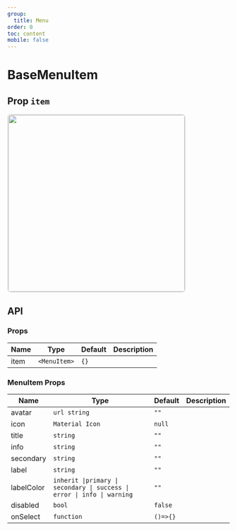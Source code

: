 ```yaml
---
group:
  title: Menu
order: 0
toc: content
mobile: false
---
```


# BaseMenuItem

<code src="./examples/menu-item" ></code>

## Prop `item`

<img style="border:2px solid #ddd;border-radius:8px;" width="400px" src="/props-item.png" />

## API

### Props

| Name | Type         | Default | Description |
| ---- | ------------ | ------- | ----------- |
| item | `<MenuItem>` | `{}`    |             |

### MenuItem Props

| Name       | Type                                                                                                       | Default  | Description |
| ---------- | ---------------------------------------------------------------------------------------------------------- | -------- | ----------- |
| avatar     | `url string`                                                                                               | `""`     |             |
| icon       | `Material Icon`                                                                                            | `null`   |             |
| title      | `string`                                                                                                   | `""`     |             |
| info       | `string`                                                                                                   | `""`     |             |
| secondary  | `string`                                                                                                   | `""`     |             |
| label      | `string`                                                                                                   | `""`     |             |
| labelColor | <div style="max-width:350px">`inherit \|primary \| secondary \| success \| error \| info \| warning`</div> | `""`     |             |
| disabled   | `bool`                                                                                                     | `false`  |             |
| onSelect   | `function`                                                                                                 | `()=>{}` |             |
